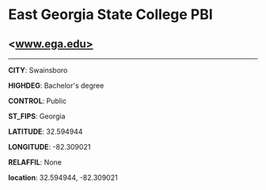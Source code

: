 # East Georgia State College PBI
## <www.ega.edu>
---
**CITY**: Swainsboro

**HIGHDEG**: Bachelor's degree

**CONTROL**: Public

**ST_FIPS**: Georgia

**LATITUDE**: 32.594944

**LONGITUDE**: -82.309021

**RELAFFIL**: None

**location**: 32.594944, -82.309021